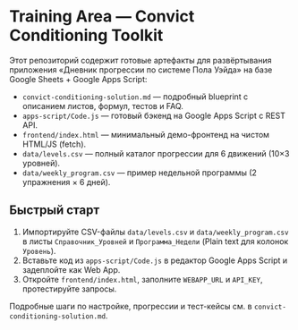 # Training Area — Convict Conditioning Toolkit

Этот репозиторий содержит готовые артефакты для развёртывания приложения «Дневник прогрессии по системе Пола Уэйда» на базе Google Sheets + Google Apps Script:

- `convict-conditioning-solution.md` — подробный blueprint с описанием листов, формул, тестов и FAQ.
- `apps-script/Code.js` — готовый бэкенд на Google Apps Script с REST API.
- `frontend/index.html` — минимальный демо-фронтенд на чистом HTML/JS (fetch).
- `data/levels.csv` — полный каталог прогрессии для 6 движений (10×3 уровней).
- `data/weekly_program.csv` — пример недельной программы (2 упражнения × 6 дней).

## Быстрый старт

1. Импортируйте CSV-файлы `data/levels.csv` и `data/weekly_program.csv` в листы `Справочник_Уровней` и `Программа_Недели` (Plain text для колонок `Уровень`).
2. Вставьте код из `apps-script/Code.js` в редактор Google Apps Script и задеплойте как Web App.
3. Откройте `frontend/index.html`, заполните `WEBAPP_URL` и `API_KEY`, протестируйте запросы.

Подробные шаги по настройке, прогрессии и тест-кейсы см. в `convict-conditioning-solution.md`.
